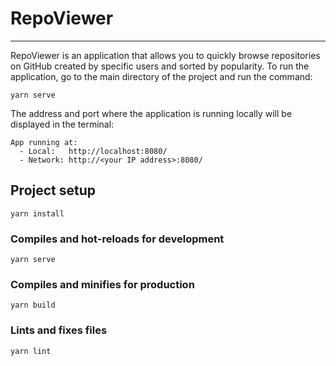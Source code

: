 # RepoViewer
---
RepoViewer is an application that allows you to quickly browse repositories on GitHub created by specific users and sorted by popularity.
To run the application, go to the main directory of the project and run the command:
```
yarn serve
```
The address and port where the application is running locally will be displayed in the terminal:
```
App running at:
  - Local:   http://localhost:8080/ 
  - Network: http://<your IP address>:8080/
```

## Project setup
```
yarn install
```

### Compiles and hot-reloads for development
```
yarn serve
```

### Compiles and minifies for production
```
yarn build
```

### Lints and fixes files
```
yarn lint
```
